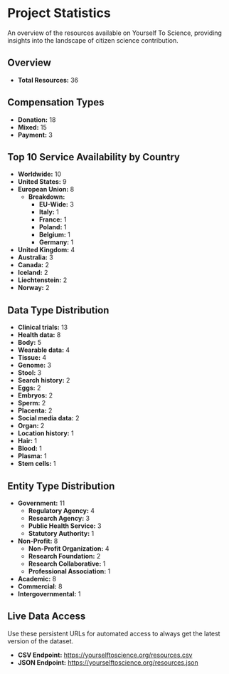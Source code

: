 # Project Statistics

An overview of the resources available on Yourself To Science, providing insights into the landscape of citizen science contribution.

## Overview

- **Total Resources:** 36

## Compensation Types

- **Donation:** 18
- **Mixed:** 15
- **Payment:** 3

## Top 10 Service Availability by Country

- **Worldwide:** 10
- **United States:** 9
- **European Union:** 8
    - **Breakdown:**
        - **EU-Wide:** 3
        - **Italy:** 1
        - **France:** 1
        - **Poland:** 1
        - **Belgium:** 1
        - **Germany:** 1
- **United Kingdom:** 4
- **Australia:** 3
- **Canada:** 2
- **Iceland:** 2
- **Liechtenstein:** 2
- **Norway:** 2

## Data Type Distribution

- **Clinical trials:** 13
- **Health data:** 8
- **Body:** 5
- **Wearable data:** 4
- **Tissue:** 4
- **Genome:** 3
- **Stool:** 3
- **Search history:** 2
- **Eggs:** 2
- **Embryos:** 2
- **Sperm:** 2
- **Placenta:** 2
- **Social media data:** 2
- **Organ:** 2
- **Location history:** 1
- **Hair:** 1
- **Blood:** 1
- **Plasma:** 1
- **Stem cells:** 1

## Entity Type Distribution

- **Government:** 11
    - **Regulatory Agency:** 4
    - **Research Agency:** 3
    - **Public Health Service:** 3
    - **Statutory Authority:** 1
- **Non-Profit:** 8
    - **Non-Profit Organization:** 4
    - **Research Foundation:** 2
    - **Research Collaborative:** 1
    - **Professional Association:** 1
- **Academic:** 8
- **Commercial:** 8
- **Intergovernmental:** 1

## Live Data Access

Use these persistent URLs for automated access to always get the latest version of the dataset.

- **CSV Endpoint:** https://yourselftoscience.org/resources.csv
- **JSON Endpoint:** https://yourselftoscience.org/resources.json
